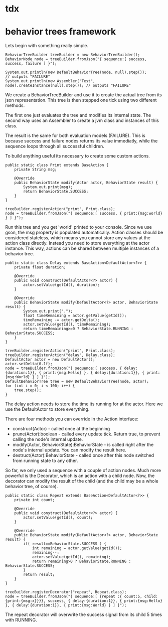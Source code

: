 # tdx
# behavior trees framework

Lets begin with something really simple.

    BehaviorTreeBuilder treeBuilder = new BehaviorTreeBuilder();
    BehaviorNode node = treeBuilder.fromJson("{ sequence:[ success, success, failure ] }");

    System.out.println(new DefaultBehaviorTree(node, null).step());              // outputs "FAILURE"
    System.out.println(new Assembler("Test", node).createInstance(null).step()); // outputs "FAILURE"

We create a BehaviorTreeBuilder and use it to create the actual tree from its json representation.
This tree is then stepped one tick using two different methods.

The first one just evaluates the tree and modifies its internal state.
The second way uses an Assembler to create a jvm class and instances of this class.

The result is the same for both evaluation models (FAILURE). This is because success and failure nodes
returns its value immediatly, while the sequence loops through all successful children.

To build anything useful its necessary to create some custom actions.

    public static class Print extends BaseAction {
        private String msg;

        @Override
        public BehaviorState modify(Actor actor, BehaviorState result) {
            System.out.print(msg);
            return BehaviorState.SUCCESS;
        }
    }

    treeBuilder.registerAction("print", Print.class);
    node = treeBuilder.fromJson("{ sequence:[ success, { print:{msg:world} } ] }");

Run this tree and you get 'world' printed to your console. Since we use gson, the msg property is
populated automatically. Action classes should be considered stateless, which means you cannot store
any values at the action class directly. Instead you need to store everything at the actor instance.
This way, actions can be shared between multiple instances of a behavior tree.

    public static class Delay extends BaseAction<DefaultActor<?>> {
        private float duration;

        @Override
        public void construct(DefaultActor<?> actor) {
            actor.setValue(getId(), duration);
        }

        @Override
        public BehaviorState modify(DefaultActor<?> actor, BehaviorState result) {
            System.out.print(".");
            float timeRemaining = actor.getValue(getId());
            timeRemaining -= actor.getDelta();
            actor.setValue(getId(), timeRemaining);
            return timeRemaining>=0 ? BehaviorState.RUNNING : BehaviorState.SUCCESS;
        }
    }

    treeBuilder.registerAction("print", Print.class);
    treeBuilder.registerAction("delay", Delay.class);
    DefaultActor actor = new DefaultActor();
    actor.setDelta(0.1f);
    node = treeBuilder.fromJson("{ sequence:[ success, { delay:{duration:1}}, { print:{msg:Hello} }, { delay:{duration:1}}, { print:{msg:World} } ] }");
    DefaultBehaviorTree tree = new DefaultBehaviorTree(node, actor);
    for (int i = 0; i < 100; i++) {
        tree.step();
    }

The delay action needs to store the time its running for at the actor. Here we use the DefaultActor
to store everything.

There are four methods you can override in the Action interface:

* construct(Actor) - called once at the beginning
* prune(Actor):boolean - called every update tick. Return true, to prevent calling the node's internal update.
* modify(Actor, BehaviorState):BehaviorState - is called right after the node's internal update. You can modify the result here.
* destruct(Actor):BehaviorState - called once after this node switched from running state to any other.

So far, we only used a sequence with a couple of action nodes. Much more powerful is the Decorator,
which is an action with a child node. Now, the decorator can modify the result of the child (and the
child may be a whole behavior tree, of course).

    public static class Repeat extends BaseAction<DefaultActor<?>> {
        private int count;

        @Override
        public void construct(DefaultActor<?> actor) {
            actor.setValue(getId(), count);
        }

        @Override
        public BehaviorState modify(DefaultActor<?> actor, BehaviorState result) {
            if( result==BehaviorState.SUCCESS ) {
                int remaining = actor.getValue(getId());
                remaining--;
                actor.setValue(getId(), remaining);
                return remaining>0 ? BehaviorState.RUNNING : BehaviorState.SUCCESS;
            }
            return result;
        }
    }

    treeBuilder.registerDecorator("repeat", Repeat.class);
    node = treeBuilder.fromJson("{ sequence:[ {repeat :{ count:5, child:{print:{msg:x}}}}, success, { delay:{duration:1}}, { print:{msg:Hello} }, { delay:{duration:1}}, { print:{msg:World} } ] }");

The repeat decorator will overwrite the success signal from its child 5 times with RUNNING.
